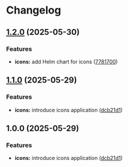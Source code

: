 # Changelog

## [1.2.0](https://github.com/ecoma-io/application/compare/icons@v1.1.0...icons@v1.2.0) (2025-05-30)


### Features

* **icons:** add Helm chart for icons ([7781700](https://github.com/ecoma-io/application/commit/7781700dcfe30c4748570cb78da0f92378d3b4dc))

## [1.1.0](https://github.com/ecoma-io/application/compare/icons@v1.0.0...icons@v1.1.0) (2025-05-29)


### Features

* **icons:** introduce icons application ([dcb21d1](https://github.com/ecoma-io/application/commit/dcb21d1c173c95ec1b06592fcb2f45857db1794c))

## 1.0.0 (2025-05-29)


### Features

* **icons:** introduce icons application ([dcb21d1](https://github.com/ecoma-io/application/commit/dcb21d1c173c95ec1b06592fcb2f45857db1794c))
